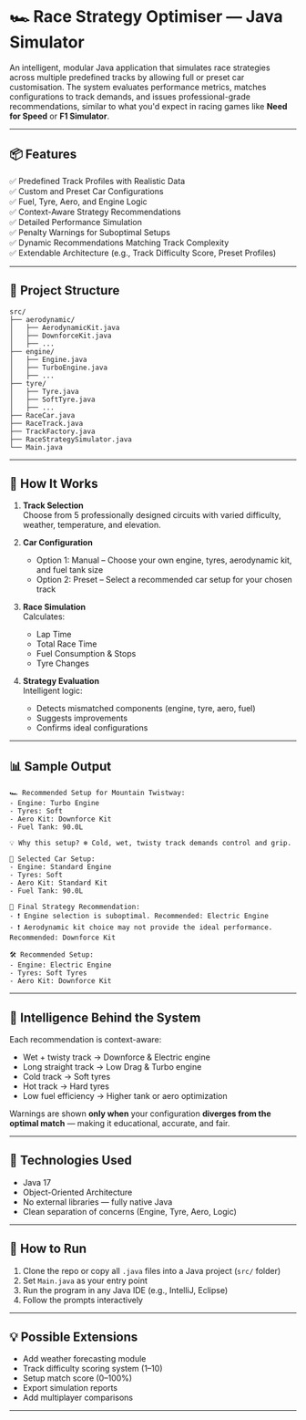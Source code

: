 # 🏎️ Race Strategy Optimiser — Java Simulator

An intelligent, modular Java application that simulates race strategies across multiple predefined tracks by allowing full or preset car customisation. The system evaluates performance metrics, matches configurations to track demands, and issues professional-grade recommendations, similar to what you'd expect in racing games like **Need for Speed** or **F1 Simulator**.

---

## 📦 Features

✅ Predefined Track Profiles with Realistic Data  
✅ Custom and Preset Car Configurations  
✅ Fuel, Tyre, Aero, and Engine Logic  
✅ Context-Aware Strategy Recommendations  
✅ Detailed Performance Simulation  
✅ Penalty Warnings for Suboptimal Setups  
✅ Dynamic Recommendations Matching Track Complexity  
✅ Extendable Architecture (e.g., Track Difficulty Score, Preset Profiles)

---

## 📁 Project Structure

```
src/
├── aerodynamic/
│   ├── AerodynamicKit.java
│   ├── DownforceKit.java
│   ├── ...
├── engine/
│   ├── Engine.java
│   ├── TurboEngine.java
│   ├── ...
├── tyre/
│   ├── Tyre.java
│   ├── SoftTyre.java
│   ├── ...
├── RaceCar.java
├── RaceTrack.java
├── TrackFactory.java
├── RaceStrategySimulator.java
└── Main.java
```

---

## 🚗 How It Works

1. **Track Selection**  
   Choose from 5 professionally designed circuits with varied difficulty, weather, temperature, and elevation.

2. **Car Configuration**  
   - Option 1: Manual – Choose your own engine, tyres, aerodynamic kit, and fuel tank size  
   - Option 2: Preset – Select a recommended car setup for your chosen track

3. **Race Simulation**  
   Calculates:
   - Lap Time  
   - Total Race Time  
   - Fuel Consumption & Stops  
   - Tyre Changes

4. **Strategy Evaluation**  
   Intelligent logic:
   - Detects mismatched components (engine, tyre, aero, fuel)
   - Suggests improvements
   - Confirms ideal configurations

---

## 📊 Sample Output

```
🏎️ Recommended Setup for Mountain Twistway:
- Engine: Turbo Engine
- Tyres: Soft
- Aero Kit: Downforce Kit
- Fuel Tank: 90.0L

💡 Why this setup? ❄️ Cold, wet, twisty track demands control and grip.

🚗 Selected Car Setup:
- Engine: Standard Engine
- Tyres: Soft
- Aero Kit: Standard Kit
- Fuel Tank: 90.0L

🧠 Final Strategy Recommendation:
- ❗ Engine selection is suboptimal. Recommended: Electric Engine
- ❗ Aerodynamic kit choice may not provide the ideal performance. Recommended: Downforce Kit

🛠️ Recommended Setup:
- Engine: Electric Engine
- Tyres: Soft Tyres
- Aero Kit: Downforce Kit
```

---

## 🧠 Intelligence Behind the System

Each recommendation is context-aware:
- Wet + twisty track → Downforce & Electric engine  
- Long straight track → Low Drag & Turbo engine  
- Cold track → Soft tyres  
- Hot track → Hard tyres  
- Low fuel efficiency → Higher tank or aero optimization

Warnings are shown **only when** your configuration **diverges from the optimal match** — making it educational, accurate, and fair.

---

## 🧩 Technologies Used

- Java 17
- Object-Oriented Architecture
- No external libraries — fully native Java
- Clean separation of concerns (Engine, Tyre, Aero, Logic)

---

## 🏁 How to Run

1. Clone the repo or copy all `.java` files into a Java project (`src/` folder)
2. Set `Main.java` as your entry point
3. Run the program in any Java IDE (e.g., IntelliJ, Eclipse)
4. Follow the prompts interactively

---

## 💡 Possible Extensions

- Add weather forecasting module  
- Track difficulty scoring system (1–10)  
- Setup match score (0–100%)  
- Export simulation reports  
- Add multiplayer comparisons  

---

